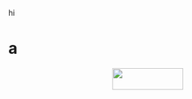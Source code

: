 hi
# a

<p align="center"><img src="svgs/32737e0a8d5a4cf32ba3ab1b74902ab7.svg" align=middle width=127.9847844pt height=39.452455349999994pt/></p>
